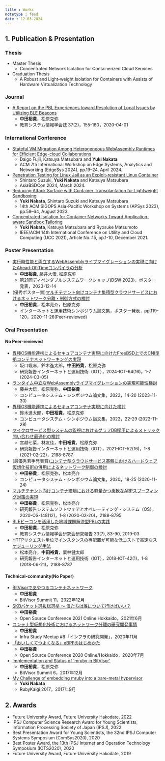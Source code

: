 ```yaml
---
title : Works
notetype : feed
date : 12-03-2024
---
```


## 1. Publication & Presentation
### Thesis
- Master Thesis
  - Concentrated Network Isolation for Containerized Cloud Services
- Graduation Thesis
  - A Robust and Light-weight Isolation for Containers with Assists of Hardware Virtualization Technology

### Journal
- [A Report on the PBL Experiences toward Resolution of Local Issues by Utilizing BLE Beacons](https://www.jstage.jst.go.jp/article/jsise/37/2/37_370210/_article/-char/ja/)
  - **中田裕貴**，松原克弥
  - 教育システム情報学会誌 37(2)，155-160，2020-04-01

### International Conference
- [Stateful VM Migration Among Heterogeneous WebAssembly Runtimes for Efficient Edge-cloud Collaborations](https://dl.acm.org/doi/10.1145/3642968.3654816)
  - Daigo Fujii, Katsuya Matsubara and **Yuki Nakata** 
  - ACM 7th International Workshop on Edge Systems, Analytics and Networking (EdgeSys 2024), pp.19–24, April 2024. 
- [Penetration Testing for Linux Jail as an Exploit-resistant Linux Container](https://2024.asiabsdcon.org/program.html)
  - Shintaro Suzuki, **Yuki Nakata** and Katsuya Matsubara
  - AsiaBSDCon 2024, March 2024.
- [Reducing Attack Surface with Container Transplantation for Lightweight Sandboxing](https://dl.acm.org/doi/10.1145/3609510.3609820)
  - **Yuki Nakata**, Shintaro Suzuki and Katsuya Matsubara
  - 14th ACM SIGOPS Asia-Pacific Workshop on Systems (APSys 2023), pp.58–64, August 2023. 
- [Concentrated Isolation for Container Networks Toward Application-aware Sandbox Tailoring](https://dl.acm.org/doi/10.1145/3468737.3494092)
  - **Yuki Nakata**, Katsuya Matsubara and Ryosuke Matsumoto
  - IEEE/ACM 14th International Conference on Utility and Cloud Computing (UCC 2021), Article No.:15, pp.1-10, December 2021. 


### Poster Presentation
- [実行時性能と両立するWebAssemblyライブマイグレーションの実現に向けたAhead-Of-Timeコンパイラの分析](https://sites.google.com/site/jssstdsw/dsw2023)
  -  **中田裕貴**, 藤井大悟, 松原克弥
  -  第21回ディペンダブルシステムワークショップ(DSW 2023)，ポスター発表，2023-12-14
- (優秀ポスター賞)[マルチテナント向けコンテナ集積型クラウドサービスにおけるネットワーク分離・制御方式の検討](http://id.nii.ac.jp/1001/00208130/)
  - **中田裕貴**，松本亮介，松原克弥
  - インターネットと運用技術シンポジウム論文集，ポスター発表，pp.119-120，2020-11-26(Peer-reviewed)


### Oral Presentation
#### No Peer-reviewed
- [異種OS機能連携によるセキュアコンテナ実現に向けたFreeBSD上でのCNI準拠コンテナネットワーキングの実現](http://id.nii.ac.jp/1001/00232922/)
  - 坂口颯麻，鈴木進太郎，**中田裕貴**，松原克弥
  - 研究報告インターネットと運用技術（IOT），2024-IOT-64(16)，1-7 (2024-03-05) 
- [ランタイム中立なWebAssemblyライブマイグレーションの実現可能性検討](http://id.nii.ac.jp/1001/00231273/)
  - 藤井大悟，松原克弥，**中田裕貴**
  - コンピュータシステム・シンポジウム論文集，2022，14-20 (2023-11-30)
- [異種OS機能連携によるセキュアコンテナ実現に向けた検討](http://id.nii.ac.jp/1001/00222600/)
  - 鈴木進太郎，**中田裕貴**，松原克弥
  - コンピュータシステム・シンポジウム論文集，2022，22-29 (2022-11-28)
- [マイクロサービス型システムの監視におけるグラフDB採用によるメトリック問い合わせ最適化の検討](http://id.nii.ac.jp/1001/00209409/)
  - 宮越七菜，林友佳，**中田裕貴**，松原克弥
  - 研究報告インターネットと運用技術（IOT），2021-IOT-52(16)，1-8 (2021-02-22)，2188-8787
- (最優秀若手発表賞)[コンテナ型クラウドサービス基盤におけるハードウェア仮想化技術の併用によるネットワーク制御の検討](http://id.nii.ac.jp/1001/00207985/)
  - **中田裕貴**，松原克弥，松本亮介
  - コンピュータシステム・シンポジウム論文集，2020，18-25 (2020-11-24)
- [マルチテナント向けコンテナ環境における軽量かつ柔軟なARPスプーフィング対策の実現](http://id.nii.ac.jp/1001/00203250/)
  - **中田裕貴**，松原克弥，松本亮介
  - 研究報告システムソフトウェアとオペレーティング・システム（OS），2020-OS-148(12)，1-8 (2020-02-20)，2188-8795
- [BLEビーコンを活用した地域課題解決型PBLの実践](https://ci.nii.ac.jp/naid/40022088482/)
  - **中田裕貴**，松原克弥
  - 教育システム情報学会研究会研究報告 33(7), 83-90, 2019-03
- [HTTPリクエスト単位でインスタンスの再配置が可能な低コストで高速なスケジューリング手法](http://id.nii.ac.jp/1001/00190206/)
  - 松本亮介，**中田裕貴**，栗林健太郎
  - 研究報告インターネットと運用技術（IOT），2018-IOT-42(1)，1-8 (2018-06-21)，2188-8787

#### Technical-community(No Paper)
- [BitVisorであやつるコンテナネットワーク](https://speakerdeck.com/chikuwait/bitvisorsummit11)
  - **中田裕貴**
  - BitVisor Summit 11，2022年12月
- [SKBパケット選抜総選挙 〜 僕たちは誰について行けばいい？](https://speakerdeck.com/chikuwait/osc21do)
  - **中田裕貴**
  - Open Source Conference 2021 Online Hokkaido，2021年6月
- [コンテナ型仮想化技術におけるネットワーク分離の研究開発事情](https://speakerdeck.com/chikuwait/infra-study-lt)
  - **中田裕貴**
  - Infra Study Meetup #8「インフラの研究開発」，2020年11月
- [「おいしくてつよくなる」eBPFのはじめかた](https://speakerdeck.com/chikuwait/learn-ebpf)
  - **中田裕貴**
  - Open Source Conference 2020 Online/Hokkaido，2020年7月
- [Implementation and Status of 'mruby in BitVisor'](https://speakerdeck.com/chikuwait/implementation-and-status-of-mruby-in-bitvisor)
  - **中田裕貴**，松原克弥
  - BitVisor Summit 6，2017年12月
- [My Challenge of embedding mruby into a bare-metal hypervisor](https://speakerdeck.com/chikuwait/my-challenge-of-embedding-mruby-into-a-bare-metal-hypervisor)
  - **Yuki Nakata**
  - RubyKaigi 2017，2017年9月

## 2. Awards
- Future University Award, Future University Hakodate, 2022
- IPSJ Computer Science Research Award for Young Scientists, Information Processing Society of Japan (IPSJ), 2022
- Best Presentation Award for Young Scientists, the 32nd IPSJ Computer Systems Symposium (ComSys2020), 2020
- Best Poster Award, the 13th IPSJ Internet and Operation Technology Symposium (IOTS2020), 2020
- Future University Award, Future University Hakodate, 2019